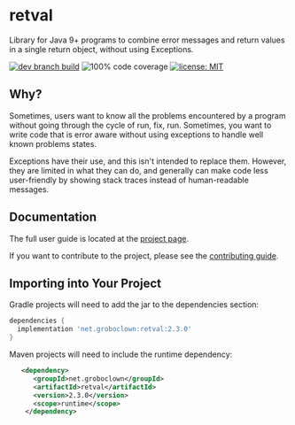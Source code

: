 # retval

Library for Java 9+ programs to combine error messages and return values in a single return object, without using Exceptions.

[![dev branch build](https://github.com/groboclown/java-retval/actions/workflows/build.yaml/badge.svg?branch=dev)](https://github.com/groboclown/java-retval/actions/workflows/build.yaml) ![100% code coverage](https://img.shields.io/badge/coverage-100%25-yellow) [![license: MIT](https://img.shields.io/badge/license-MIT-brightgreen)](https://github.com/groboclown/java-retval)


## Why?

Sometimes, users want to know all the problems encountered by a program without going through the cycle of run, fix, run.  Sometimes, you want to write code that is error aware without using exceptions to handle well known problems states.

Exceptions have their use, and this isn't intended to replace them.  However, they are limited in what they can do, and generally can make code less user-friendly by showing stack traces instead of human-readable messages.


## Documentation

The full user guide is located at the [project page](https://groboclown.github.io/java-retval/).

If you want to contribute to the project, please see the [contributing guide](CONTRIBUTING.md).


## Importing into Your Project

Gradle projects will need to add the jar to the dependencies section:

```groovy
dependencies {
  implementation 'net.groboclown:retval:2.3.0'
}
```

Maven projects will need to include the runtime dependency:

```xml
   <dependency>
      <groupId>net.groboclown</groupId>
      <artifactId>retval</artifactId>
      <version>2.3.0</version>
      <scope>runtime</scope>
    </dependency>
```
